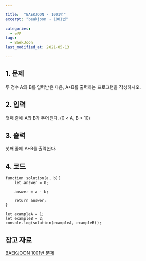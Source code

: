 ```yaml
---

title:  "BAEKJOON - 1001번"
excerpt: "beakjoon - 1001번"

categories:
  - 공부
tags:
  - BaekJoon
last_modified_at: 2021-05-13

---
```


## 1. 문제

두 정수 A와 B를 입력받은 다음, A+B를 출력하는 프로그램을 작성하시오.

## 2. 입력

첫째 줄에 A와 B가 주어진다. (0 < A, B < 10)

## 3. 출력

첫째 줄에 A+B를 출력한다.

## 4. 코드

```
function solution(a, b){
    let answer = 0;

    answer = a - b;

    return answer;
}

let exampleA = 1;
let exampleB = 2;
console.log(solution(exampleA, exampleB));
```

## 참고 자료

[BAEKJOON 1001번 문제][1]   

[1]: https://www.acmicpc.net/problem/1001
